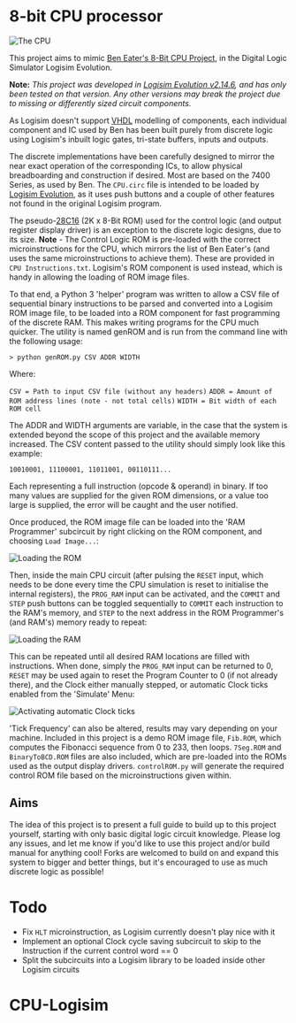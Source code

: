 # 8-bit CPU processor

![The CPU](https://i.imgur.com/aIL39s7.png)

This project aims to mimic [Ben Eater's 8-Bit CPU Project](https://eater.net/8bit), in the Digital Logic Simulator Logisim Evolution.

**Note:** _This project was developed in [Logisim Evolution v2.14.6](https://github.com/logisim-evolution/logisim-evolution/releases/tag/v2.14.6), and has only been tested on that version. Any other versions may break the project due to missing or differently sized circuit components._

As Logisim doesn't support [VHDL](https://en.wikipedia.org/wiki/VHDL) modelling of components, each individual component and IC used by Ben has been built purely from discrete logic using Logisim's inbuilt logic gates, tri-state buffers, inputs and outputs.

The discrete implementations have been carefully designed to mirror the near exact operation of the corresponding ICs, to allow physical breadboarding and construction if desired. Most are based on the 7400 Series, as used by Ben. The `CPU.circ` file is intended to be loaded by [Logisim Evolution](https://github.com/reds-heig/logisim-evolution), as it uses push buttons and a couple of other features not found in the original Logisim program.

The pseudo-[28C16](http://cva.stanford.edu/classes/cs99s/datasheets/at28c16.pdf) (2K x 8-Bit ROM) used for the control logic (and output register display driver) is an exception to the discrete logic designs, due to its size. **Note** - The Control Logic ROM is pre-loaded with the correct microinstructions for the CPU, which mirrors the list of Ben Eater's (and uses the same microinstructions to achieve them). These are provided in `CPU Instructions.txt`. Logisim's ROM component is used instead, which is handy in allowing the loading of ROM image files.

To that end, a Python 3 'helper' program was written to allow a CSV file of sequential binary instructions to be parsed and converted into a Logisim ROM image file, to be loaded into a ROM component for fast programming of the discrete RAM. This makes writing programs for the CPU much quicker. The utility is named genROM and is run from the command line with the following usage:

`> python genROM.py CSV ADDR WIDTH`

Where:

`CSV = Path to input CSV file (without any headers)`
`ADDR = Amount of ROM address lines (note - not total cells)`
`WIDTH = Bit width of each ROM cell`

The ADDR and WIDTH arguments are variable, in the case that the system is extended beyond the scope of this project and the available memory increased. The CSV content passed to the utility should simply look like this example:

`10010001, 11100001, 11011001, 00110111...`

Each representing a full instruction (opcode & operand) in binary. If too many values are supplied for the given ROM dimensions, or a value too large is supplied, the error will be caught and the user notified.

Once produced, the ROM image file can be loaded into the 'RAM Programmer' subcircuit by right clicking on the ROM component, and choosing `Load Image...`:

![Loading the ROM](https://i.imgur.com/AEo5FPI.png)

Then, inside the main CPU circuit (after pulsing the `RESET` input, which needs to be done every time the CPU simulation is reset to initialise the internal registers), the `PROG_RAM` input can be activated, and the `COMMIT` and `STEP` push buttons can be toggled sequentially to `COMMIT` each instruction to the RAM's memory, and `STEP` to the next address in the ROM Programmer's (and RAM's) memory ready to repeat:

![Loading the RAM](https://i.imgur.com/vtcvBFd.png)

This can be repeated until all desired RAM locations are filled with instructions. When done, simply the `PROG_RAM` input can be returned to 0, `RESET` may be used again to reset the Program Counter to 0 (if not already there), and the Clock either manually stepped, or automatic Clock ticks enabled from the 'Simulate' Menu:

![Activating automatic Clock ticks](https://i.imgur.com/7l080oo.png)

'Tick Frequency' can also be altered, results may vary depending on your machine. Included in this project is a demo ROM image file, `Fib.ROM`, which computes the Fibonacci sequence from 0 to 233, then loops. `7Seg.ROM` and `BinaryToBCD.ROM` files are also included, which are pre-loaded into the ROMs used as the output display drivers. `controlROM.py` will generate the required control ROM file based on the microinstructions given within.

## Aims

The idea of this project is to present a full guide to build up to this project yourself, starting with only basic digital logic circuit knowledge. Please log any issues, and let me know if you'd like to use this project and/or build manual for anything cool! Forks are welcomed to build on and expand this system to bigger and better things, but it's encouraged to use as much discrete logic as possible!

# Todo

-   Fix `HLT` microinstruction, as Logisim currently doesn't play nice with it
-   Implement an optional Clock cycle saving subcircuit to skip to the Instruction if the current control word == 0
-   Split the subcircuits into a Logisim library to be loaded inside other Logisim circuits

# CPU-Logisim
